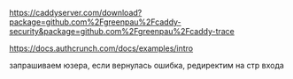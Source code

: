 https://caddyserver.com/download?package=github.com%2Fgreenpau%2Fcaddy-security&package=github.com%2Fgreenpau%2Fcaddy-trace

https://docs.authcrunch.com/docs/examples/intro

запрашиваем юзера, если вернулась ошибка, редиректим на стр входа



